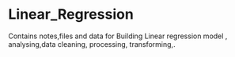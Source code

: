 # Linear_Regression
Contains notes,files and data for Building Linear regression model , analysing,data cleaning, processing, transforming,.
